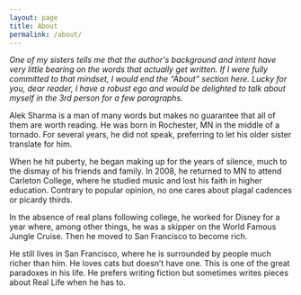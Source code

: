 ```yaml
---
layout: page
title: About
permalink: /about/
---
```


*One of my sisters tells me that the author's background and intent have very little bearing on the words that actually get written. If I were fully committed to that mindset, I would end the “About” section here. Lucky for you, dear reader, I have a robust ego and would be delighted to talk about myself in the 3rd person for a few paragraphs.*

Alek Sharma is a man of many words but makes no guarantee that all of them are worth reading. He was born in Rochester, MN in the middle of a tornado. For several years, he did not speak, preferring to let his older sister translate for him.

When he hit puberty, he began making up for the years of silence, much to the dismay of his friends and family. In 2008, he returned to MN to attend Carleton College, where he studied music and lost his faith in higher education. Contrary to popular opinion, no one cares about plagal cadences or picardy thirds.

In the absence of real plans following college, he worked for Disney for a year where, among other things, he was a skipper on the World Famous Jungle Cruise. Then he moved to San Francisco to become rich.

He still lives in San Francisco, where he is surrounded by people much richer than him. He loves cats but doesn’t have one. This is one of the great paradoxes in his life. He prefers writing fiction but sometimes writes pieces about Real Life when he has to.

